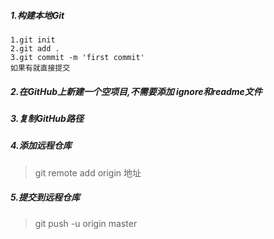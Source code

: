 ##### 1.构建本地Git
```
1.git init
2.git add .
3.git commit -m 'first commit'
如果有就直接提交
```

##### 2.在GitHub上新建一个空项目,不需要添加 ignore和readme文件

##### 3.复制GitHub路径

##### 4.添加远程仓库

> git remote add origin  地址

##### 5.提交到远程仓库
> git push -u origin master
